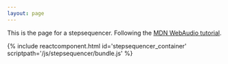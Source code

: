 ```yaml
---
layout: page
---
```


This is the page for a stepsequencer. Following the [MDN WebAudio tutorial](https://developer.mozilla.org/en-US/docs/Web/API/Web_Audio_API/Advanced_techniques).

{% include reactcomponent.html id='stepsequencer_container' scriptpath='/js/stepsequencer/bundle.js' %}
